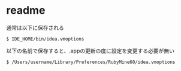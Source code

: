 # readme

通常は以下に保存される

```$ IDE_HOME/bin/idea.vmoptions```

以下の名前で保存すると、.appの更新の度に設定を変更する必要が無い

```$ /Users/username/Library/Preferences/RubyMine60/idea.vmoptions```

